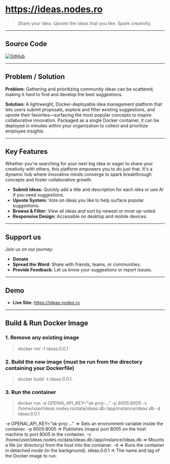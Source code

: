 # https://ideas.nodes.ro

> Share your idea. Upvote the ideas that you like. Spark creativity.

---

## Source Code

[![GitHub][fi=github]][source]

[source]: https://github.com/nodes-ro/ideas.git
[fi=github]: https://img.shields.io/badge/GitHub-Source%20Code-blue?logo=github

---

## Problem / Solution

**Problem:** Gathering and prioritizing community ideas can be scattered, making it hard to find and develop the best suggestions.

**Solution:** A lightweight, Docker-deployable idea management platform that lets users submit proposals, explore and filter existing suggestions, and upvote their favorites—surfacing the most popular concepts to inspire collaborative innovation. Packaged as a single Docker container, it can be deployed in minutes within your organization to collect and prioritize employee insights.

---

## Key Features

Whether you're searching for your next big idea or eager to share your creativity with others, this platform empowers you to do just that. It's a dynamic hub where innovative minds converge to spark breakthrough concepts and foster collaborative growth.

- **Submit Ideas:** Quickly add a title and description for each idea or use AI if you need suggestions.  
- **Upvote System:** Vote on ideas you like to help surface popular suggestions.  
- **Browse & Filter:** View all ideas and sort by newest or most up-voted.  
- **Responsive Design:** Accessible on desktop and mobile devices.  

---

## Support us

Join us on our journey:

- **Donate** 
- **Spread the Word:** Share with friends, teams, or communities.  
- **Provide Feedback:** Let us know your suggestions or report issues.  

---

## Demo

- **Live Site:** https://ideas.nodes.ro  

---

## Build & Run Docker Image

### 1. Remove any existing image
> docker rmi -f ideas:0.0.1

### 2. Build the new image (must be run from the directory containing your Dockerfile)
> docker build -t ideas:0.0.1 .

### 3. Run the container

> docker run -e OPENAI_API_KEY="sk-proj-..." -p 8005:8005 -v /home/user/ideas.nodes.ro/data/ideas.db:/app/instance/ideas.db  -d ideas:0.0.1 

-e OPENAI_API_KEY="sk-proj-..." => Sets an environment variable inside the container.
-p 8005:8005 => Publishes (maps) port 8005 on the host machine to port 8005 in the container.
-v /home/user/ideas.nodes.ro/data/ideas.db:/app/instance/ideas.db => Mounts a file (or directory) from the host into the container.
-d => Runs the container in detached mode (in the background).
ideas:0.0.1 => The name and tag of the Docker image to run.

